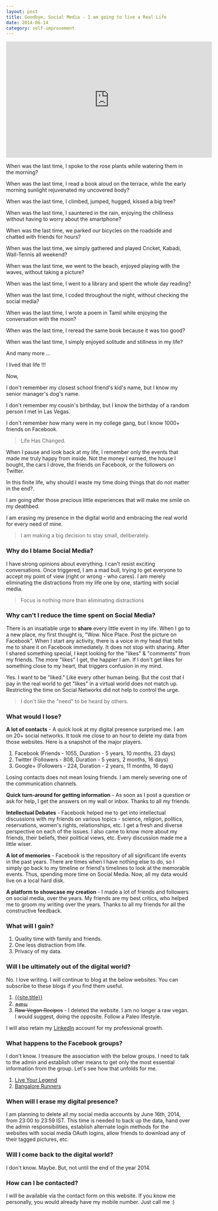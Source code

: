 ```yaml
---
layout: post
title: Goodbye, Social Media - I am going to live a Real Life
date: 2014-06-14
category: self-improvement
---
```


<iframe width="560" height="315" src="https://www.youtube-nocookie.com/embed/Z7dLU6fk9QY?rel=0" frameborder="0" allow="autoplay; encrypted-media" allowfullscreen></iframe>

When was the last time, I spoke to the rose plants while watering them in the morning?

When was the last time, I read a book aloud on the terrace, while the early morning sunlight rejuvenated my uncovered body?

When was the last time, I climbed, jumped, hugged, kissed a big tree?

When was the last time, I sauntered in the rain, enjoying the chillness without having to worry about the smartphone?

When was the last time, we parked our bicycles on the roadside and chatted with friends for hours?

When was the last time, we simply gathered and played Cricket, Kabadi, Wall-Tennis all weekend?

When was the last time, we went to the beach, enjoyed playing with the waves, without taking a picture?

When was the last time, I went to a library and spent the whole day reading?

When was the last time, I coded throughout the night, without checking the social media?

When was the last time, I wrote a poem in Tamil while enjoying the conversation with the moon?

When was the last time, I reread the same book because it was too good?

When was the last time, I simply enjoyed solitude and stillness in my life?

And many more ...

I lived that life !!!

Now, 

I don't remember my closest school friend's kid's name, but I know my senior manager's dog's name.

I don't remember my cousin's birthday, but I know the birthday of a random person I met in Las Vegas. 

I don't remember how many were in my college gang, but I know 1000+ friends on Facebook.

> Life Has Changed.

When I pause and look back at my life, I remember only the events that made me truly happy from inside. Not the money I earned, the house I bought, the cars I drove, the friends on Facebook, or the followers on Twitter.

In this finite life, why should I waste my time doing things that do not matter in the end?.

I am going after those precious little experiences that will make me smile on my deathbed. 

I am erasing my presence in the digital world and embracing the real world for every need of mine. 

> I am making a big decision to stay small, deliberately.

### Why do I blame Social Media?

I have strong opinions about everything. I can't resist exciting conversations.  Once triggered, I am a mad bull, trying to get everyone to accept my point of view (right or wrong - who cares). I am merely eliminating the distractions from my life one by one, starting with social media.

> Focus is nothing more than eliminating distractions

### Why can't I reduce the time spent on Social Media?

There is an insatiable urge to **share** every little event in my life. When I go to a new place, my first thought is, "Wow. Nice Place. Post the picture on Facebook". When I start any activity, there is a voice in my head that tells me to share it on Facebook immediately. It does not stop with sharing. After I shared something special, I kept looking for the "likes" & "comments" from my friends. The more "likes" I get, the happier I am. If I don't get likes for something close to my heart, that triggers confusion in my mind.

Yes. I want to be "liked." Like every other human being. But the cost that I pay in the real world to get "likes" in a virtual world does not match up. Restricting the time on Social Networks did not help to control the urge.

> I don't like the "need" to be heard by others.

### What would I lose?

**A lot of contacts** - A quick look at my digital presence surprised me. I am on 20+ social networks. It took me close to an hour to delete my data from those websites. Here is a snapshot of the major players.

1. Facebook (Friends - 1055, Duration - 5 years, 10 months, 23 days)
2. Twitter (Followers - 808, Duration - 5 years, 2 months, 16 days)
3. Google+ (Followers - 224, Duration - 2 years, 11 months, 16 days)

Losing contacts does not mean losing friends. I am merely severing one of the communication channels.

**Quick turn-around for getting information** - As soon as I post a question or ask for help, I get the answers on my wall or inbox. Thanks to all my friends.

**Intellectual Debates** - Facebook helped me to get into intellectual discussions with my friends on various topics - science, religion, politics, reservations, women's rights, relationships, etc. I get a fresh and diverse perspective on each of the issues. I also came to know more about my friends, their beliefs, their political views, etc. Every discussion made me a little wiser.

**A lot of memories** - Facebook is the repository of all significant life events in the past years. There are times when I have nothing else to do, so I simply go back to my timeline or friend's timelines to look at the memorable events. Thus, spending more time on Social Media. Now, all my data would live on a local hard disk. 

**A platform to showcase my creation** - I made a lot of friends and followers on social media, over the years. My friends are my best critics, who helped me to groom my writing over the years. Thanks to all my friends for all the constructive feedback.

### What will I gain?

1. Quality time with family and friends. 
2. One less distraction from life. 
3. Privacy of my data.

### Will I be ultimately out of the digital world?

No. I love writing. I will continue to blog at the below websites. You can subscribe to these blogs if you find them useful.

1. [{{site.title}}]({{site.url}})
2. [&#2965;&#2985;&#2997;&#3009;](http://tamil.smileprem.com)
3. ~~Raw Vegan Recipes~~ - I deleted the website. I am no longer a raw vegan. I would suggest, doing the opposite. Follow a Paleo lifestyle.

I will also retain my [LinkedIn]({{site.social.links[0]}}) account for my professional growth.

### What happens to the Facebook groups?

I don't know. I treasure the association with the below groups. I need to talk to the admin and establish other means to get only the most essential information from the group. Let's see how that unfolds for me.

1. [Live Your Legend](https://www.facebook.com/groups/LYLcreatorsguild/)
2. [Bangalore Runners](https://www.facebook.com/groups/233302930081964/)

### When will I erase my digital presence?

I am planning to delete all my social media accounts by June 16th, 2014, from 23:00 to 23:59 IST. This time is needed to back up the data, hand over the admin responsibilities, establish alternate login methods for the websites with social media OAuth logins, allow friends to download any of their tagged pictures, etc.

### Will I come back to the digital world?

I don't know. Maybe. But, not until the end of the year 2014.

### How can I be contacted?

I will be available via the contact form on this website. If you know me personally, you would already have my mobile number. Just call me :)
